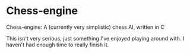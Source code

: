 # Chess-engine
Chess-engine: A (currently very simplistic) chess AI, written in C

This isn't very serious, just something I've enjoyed playing around with. I
haven't had enough time to really finish it.
